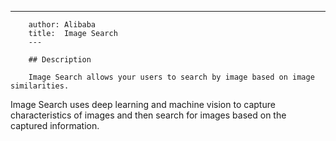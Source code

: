 ---
        author: Alibaba
        title:  Image Search
        ---

        ## Description

        Image Search allows your users to search by image based on image similarities.
Image Search uses deep learning and machine vision to capture characteristics of
images and then search for images based on the captured information.
